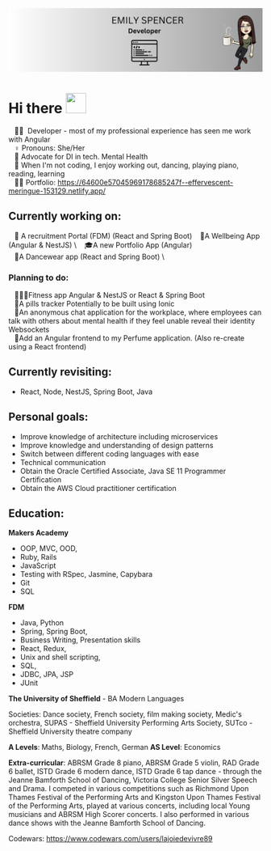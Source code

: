 
![ejs](1.png)
# Hi there <img src="https://media.giphy.com/media/hvRJCLFzcasrR4ia7z/giphy.gif" height="40px" width="40px"> 

&nbsp;&nbsp;&nbsp;:woman_technologist: &nbsp;Developer - most of my professional experience has seen me work with Angular \
&nbsp;&nbsp;&nbsp;♀️&nbsp;Pronouns: She/Her  \
&nbsp;&nbsp;&nbsp;💚&nbsp;Advocate for DI in tech. Mental Health \
&nbsp;&nbsp;&nbsp;💃&nbsp;When I'm not coding, I enjoy working out, dancing, playing piano, reading, learning \
&nbsp;&nbsp;&nbsp;🐱‍💻&nbsp;Portfolio: https://64600e57045969178685247f--effervescent-meringue-153129.netlify.app/

## Currently working on:

&nbsp;&nbsp;&nbsp;💁 A recruitment Portal (FDM) (React and Spring Boot) 
&nbsp;&nbsp;&nbsp;🧘A Wellbeing App (Angular & NestJS) \ 
&nbsp;&nbsp;&nbsp;🎓A new Portfolio App (Angular) \
&nbsp;&nbsp;&nbsp;💃A Dancewear app (React and Spring Boot) \



### Planning to do:

&nbsp;&nbsp;&nbsp;🏋🏻‍♀️Fitness app Angular & NestJS or React & Spring Boot \
&nbsp;&nbsp;&nbsp;💊A pills tracker  Potentially to be built using Ionic \
&nbsp;&nbsp;&nbsp;🧠An anonymous chat application for the workplace, where employees can talk with others about mental health if they feel unable reveal their identity Websockets \
&nbsp;&nbsp;&nbsp;🌺Add an Angular frontend to my Perfume application. (Also re-create using a React frontend)



## Currently revisiting: 

* React, Node, NestJS, Spring Boot, Java

## Personal goals:

* Improve knowledge of architecture including microservices
* Improve knowledge and understanding of design patterns
* Switch between different coding languages with ease
* Technical communication
* Obtain the Oracle Certified Associate, Java SE 11 Programmer Certification
* Obtain the AWS Cloud practitioner certification

## Education:

**Makers Academy**

* OOP, MVC, OOD, 
* Ruby, Rails
* JavaScript
* Testing with RSpec, Jasmine, Capybara
* Git 
* SQL

**FDM**
* Java, Python
* Spring, Spring Boot, 
* Business Writing, Presentation skills
* React, Redux, 
* Unix and shell scripting, 
* SQL, 
* JDBC, JPA, JSP
* JUnit

**The University of Sheffield** - BA Modern Languages

Societies: Dance society, French society, film making society, Medic's orchestra, SUPAS - Sheffield University Performing Arts Society, SUTco - Sheffield University 
theatre company

**A Levels**: Maths, Biology, French, German
**AS Level**: Economics

**Extra-curricular**:
ABRSM Grade 8 piano, ABRSM Grade 5 violin, RAD Grade 6 ballet, ISTD Grade 6 modern dance, ISTD Grade 6 tap dance - through the Jeanne Bamforth School of Dancing, Victoria 
College Senior Silver Speech and Drama. I competed in various competitions such as Richmond Upon Thames Festival of the Performing Arts and Kingston Upon Thames Festival of
the Performing Arts, played at various concerts, including local Young musicians and ABRSM High Scorer concerts. I also performed in various dance shows with the Jeanne Bamforth
School of Dancing.

Codewars: https://www.codewars.com/users/lajoiedevivre89
